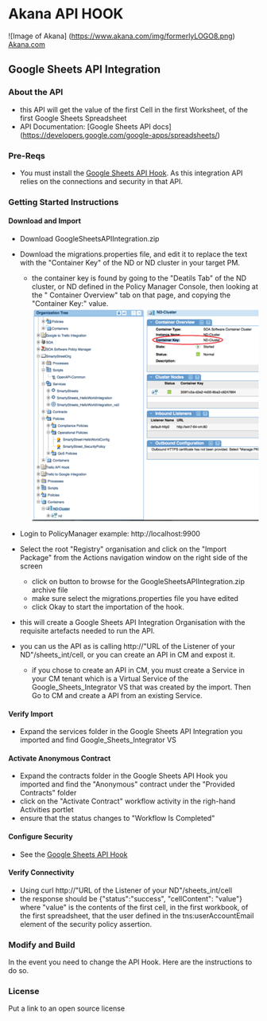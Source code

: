 # Akana API HOOK
![Image of Akana] 
(https://www.akana.com/img/formerlyLOGO8.png) 
[Akana.com](http://akana.com)

## Google Sheets API Integration 
### About the API
- this API will get the value of the first Cell in the first Worksheet, of the first Google Sheets Spreadsheet
- API Documentation: [Google Sheets API docs] (https://developers.google.com/google-apps/spreadsheets/)

### Pre-Reqs
- You must install the [Google Sheets API Hook](https://github.com/pogo61/Google-Sheets-API-Hook). As this integration API relies on the connections and security in that API.

### Getting Started Instructions
#### Download and Import
- Download GoogleSheetsAPIIntegration.zip
- Download the migrations.properties file, and edit it to replace the <replace this with your key> text with the "Container Key" of the ND or ND cluster in your target PM.
    - the container key is found by going to the "Deatils Tab" of the ND cluster, or ND defined in the Policy Manager Console, then looking at the " Container Overview" tab on that page, and copying the "Container Key:" value. ![container key screenshot](https://github.com/pogo61/Google-Sheets-API-Integration/blob/master/Screen%20Shot%202015-03-18%20at%2011.24.45%20am.png "ND Container Key")

- Login to PolicyManager  example: http://localhost:9900
- Select the root "Registry" organisation and click on the "Import Package" from the Actions navigation window on the right side of the screen
  - click on button to browse for the GoogleSheetsAPIIntegration.zip archive file 
  - make sure select the migrations.properties file you have edited 
  - click Okay to start the importation of the hook.
- this will create a Google Sheets API Integration Organisation with the requisite artefacts needed to run the API.
- you can us the API as is calling http://"URL of the Listener of your ND"/sheets_int/cell, or you can create an API in CM and expost it.
    - if you chose to create an API in CM, you must create a Service in your CM tenant which is a Virtual Service of the Google_Sheets_Integrator VS that was created by the import. Then Go to CM and create a API from an existing Service.

#### Verify Import
- Expand the services folder in the Google Sheets API Integration you imported and find Google_Sheets_Integrator VS

#### Activate Anonymous Contract
- Expand the contracts folder in the Google Sheets API Hook you imported and find the "Anonymous" contract under the "Provided Contracts" folder
- click on the "Activate Contract" workflow activity in the righ-hand Activities portlet
- ensure that the status changes to "Workflow Is Completed"

#### Configure Security
- See the [Google Sheets API Hook](https://github.com/pogo61/Google-Sheets-API-Hook)

#### Verify Connectivity
- Using curl http://"URL of the Listener of your ND"/sheets_int/cell
-  the response should be {"status":"success", "cellContent": "value"} where "value" is the contents of the first cell, in the first workbook, of the first spreadsheet, that the user defined in the tns:userAccountEmail element of the security policy assertion.

### Modify and Build
In the event you need to change the API Hook.   Here are the instructions to do so. 

### License
Put a link to an open source license

